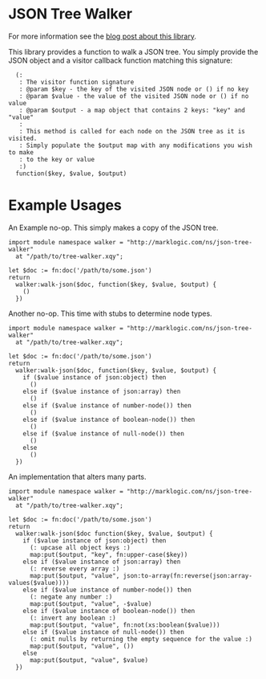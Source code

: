# JSON Tree Walker

For more information see the [blog post about this library](https://developer.marklogic.com/blog/walking-among-the-json-trees).

This library provides a function to walk a JSON tree. You simply provide the JSON object and a visitor callback function matching this signature:

```xquery
  (:
   : The visitor function signature
   : @param $key - the key of the visited JSON node or () if no key
   : @param $value - the value of the visited JSON node or () if no value
   : @param $output - a map object that contains 2 keys: "key" and "value"
   :
   : This method is called for each node on the JSON tree as it is visited.
   : Simply populate the $output map with any modifications you wish to make
   : to the key or value
   :)
  function($key, $value, $output)
```

# Example Usages

An Example no-op. This simply makes a copy of the JSON tree.

```xquery
import module namespace walker = "http://marklogic.com/ns/json-tree-walker"
  at "/path/to/tree-walker.xqy";

let $doc := fn:doc('/path/to/some.json')
return
  walker:walk-json($doc, function($key, $value, $output) {
    ()
  })
```

Another no-op. This time with stubs to determine node types.

```xquery
import module namespace walker = "http://marklogic.com/ns/json-tree-walker"
  at "/path/to/tree-walker.xqy";

let $doc := fn:doc('/path/to/some.json')
return
  walker:walk-json($doc, function($key, $value, $output) {
    if ($value instance of json:object) then
      ()
    else if ($value instance of json:array) then
      ()
    else if ($value instance of number-node()) then
      ()
    else if ($value instance of boolean-node()) then
      ()
    else if ($value instance of null-node()) then
      ()
    else
      ()
  })
```

An implementation that alters many parts.

```xquery
import module namespace walker = "http://marklogic.com/ns/json-tree-walker"
  at "/path/to/tree-walker.xqy";

let $doc := fn:doc('/path/to/some.json')
return
  walker:walk-json($doc function($key, $value, $output) {
    if ($value instance of json:object) then
      (: upcase all object keys :)
      map:put($output, "key", fn:upper-case($key))
    else if ($value instance of json:array) then
      (: reverse every array :)
      map:put($output, "value", json:to-array(fn:reverse(json:array-values($value))))
    else if ($value instance of number-node()) then
      (: negate any number :)
      map:put($output, "value", -$value)
    else if ($value instance of boolean-node()) then
      (: invert any boolean :)
      map:put($output, "value", fn:not(xs:boolean($value)))
    else if ($value instance of null-node()) then
      (: omit nulls by returning the empty sequence for the value :)
      map:put($output, "value", ())
    else
      map:put($output, "value", $value)
  })
```
